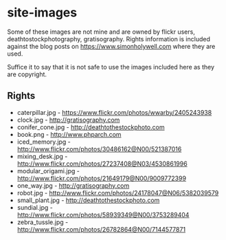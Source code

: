# site-images

Some of these images are not mine and are owned by flickr users, 
deathtostockphotography, gratisography. Rights information is included
against the blog posts on https://www.simonholywell.com where they
are used.

Suffice it to say that it is not safe to use the images included here
as they are copyright.


## Rights

* caterpillar.jpg - https://www.flickr.com/photos/wwarby/2405243938
* clock.jpg - http://gratisography.com
* conifer_cone.jpg - http://deathtothestockphoto.com
* book.png - http://www.phparch.com
* iced_memory.jpg - http://www.flickr.com/photos/30486162@N00/521387016
* mixing_desk.jpg - http://www.flickr.com/photos/27237408@N03/4530861996
* modular_origami.jpg - http://www.flickr.com/photos/21649179@N00/9009772399
* one_way.jpg - http://gratisography.com
* robot.jpg - http://www.flickr.com/photos/24178047@N06/5382039579
* small_plant.jpg - http://deathtothestockphoto.com
* sundial.jpg - http://www.flickr.com/photos/58939349@N00/3753289404
* zebra_tussle.jpg - http://www.flickr.com/photos/26782864@N00/7144577871

